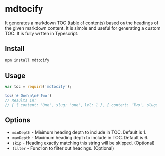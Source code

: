 # mdtocify

It generates a markdown TOC (table of contents) based on the headings of the given markdown content. It is simple and useful for generating a custom TOC. It is fully written in Typescript.

## Install

```sh
npm install mdtocify
```

## Usage

```js
var toc = require('mdtocify');

toc('# One\n\n# Two')
// Results in:
// [ { content: 'One', slug: 'one', lvl: 1 }, { content: 'Two', slug: 'two', lvl: 1 } ]
```

## Options

- `minDepth` - Minimum heading depth to include in TOC. Default is 1.
- `maxDepth` - Maximum heading depth to include in TOC. Default is 6.
- `skip` - Heading exactly matching this string will be skipped. (Optional)
- `filter` - Function to filter out headings. (Optional)
